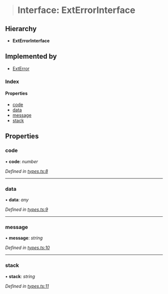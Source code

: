 > # Interface: ExtErrorInterface

## Hierarchy

* **ExtErrorInterface**

## Implemented by

* [ExtError](../classes/_ext_error_.exterror.md)

### Index

#### Properties

* [code](_types_.exterrorinterface.md#code)
* [data](_types_.exterrorinterface.md#data)
* [message](_types_.exterrorinterface.md#message)
* [stack](_types_.exterrorinterface.md#stack)

## Properties

###  code

• **code**: *number*

*Defined in [types.ts:8](https://github.com/polkadot-js/common/blob/e5ab357/packages/util/src/types.ts#L8)*

___

###  data

• **data**: *any*

*Defined in [types.ts:9](https://github.com/polkadot-js/common/blob/e5ab357/packages/util/src/types.ts#L9)*

___

###  message

• **message**: *string*

*Defined in [types.ts:10](https://github.com/polkadot-js/common/blob/e5ab357/packages/util/src/types.ts#L10)*

___

###  stack

• **stack**: *string*

*Defined in [types.ts:11](https://github.com/polkadot-js/common/blob/e5ab357/packages/util/src/types.ts#L11)*